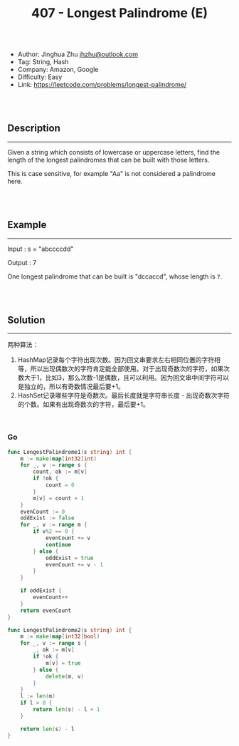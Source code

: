 # <center>407 - Longest Palindrome (E)</center> 



<br></br>

* Author: Jinghua Zhu <jhzhu@outlook.com>
* Tag: String, Hash
* Company: Amazon, Google
* Difficulty: Easy
* Link: https://leetcode.com/problems/longest-palindrome/

<br></br>



## Description
----
Given a string which consists of lowercase or uppercase letters, find the length of the longest palindromes that can be built with those letters.

This is case sensitive, for example "Aa" is not considered a palindrome here.

<br></br>



## Example
----
Input : s = "abccccdd"

Output : 7

One longest palindrome that can be built is "dccaccd", whose length is `7`.

<br></br>



## Solution
----
两种算法：
1. HashMap记录每个字符出现次数。因为回文串要求左右相同位置的字符相等，所以出现偶数次的字符肯定能全部使用。对于出现奇数次的字符，如果次数大于1，比如3，那么次数-1是偶数，且可以利用。因为回文串中间字符可以是独立的，所以有奇数情况最后要+1。
2. HashSet记录哪些字符是奇数次。最后长度就是字符串长度 - 出现奇数次字符的个数。如果有出现奇数次的字符，最后要+1。

<br>

### Go
```go
func LongestPalindrome1(s string) int {
	m := make(map[int32]int)
	for _, v := range s {
		count, ok := m[v]
		if !ok {
			count = 0
		}
		m[v] = count + 1
	}
	evenCount := 0
	oddExist := false
	for _, v := range m {
		if v%2 == 0 {
			evenCount += v
			continue
		} else {
			oddExist = true
			evenCount += v - 1
		}
	}

	if oddExist {
		evenCount++
	}
	return evenCount
}
```

```go
func LongestPalindrome2(s string) int {
	m := make(map[int32]bool)
	for _, v := range s {
		_, ok := m[v]
		if !ok {
			m[v] = true
		} else {
			delete(m, v)
		}
	}
	l := len(m)
	if l > 0 {
		return len(s) - l + 1
	}

	return len(s) - l
}
```

<br>
